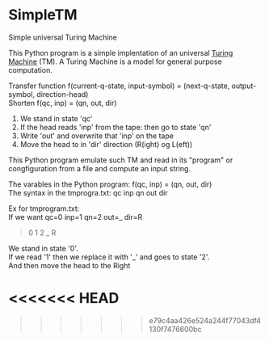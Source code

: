 # SimpleTM
Simple universal Turing Machine

This Python program is a simple implentation of an universal <a href="https://en.wikipedia.org/wiki/Turing_machine">Turing Machine</a> (TM). A Turing Machine is a model for general purpose computation.

Transfer function f(current-q-state, input-symbol) = (next-q-state, output-symbol, direction-head)<br>
Shorten f(qc, inp) = (qn, out, dir)<br>

1. We stand in state 'qc'
2. If the head reads 'inp' from the tape: then go to state 'qn'
3. Write 'out' and overwrite that 'inp' on the tape
4. Move the head to in 'dir' direction (R(ight) og L(eft)) 

This Python program emulate such TM and read in its "program" or congfiguration from a file and compute an input string.

The varables in the Python program: f(qc, inp) = (qn, out, dir)<br>
The syntax in the tmprogra.txt: qc inp qn out dir

Ex for tmprogram.txt:<br>
If we want qc=0 inp=1 qn=2 out=_ dir=R<br>

> 0 1  2 _ R<br>

We stand in state '0'.<br> 
If we read '1' then we replace it with '_' and goes to state '2'. <br>
And then move the head to the Right  <br>

<<<<<<< HEAD
=======

>>>>>>> e79c4aa426e524a244f77043df4130f7476600bc
